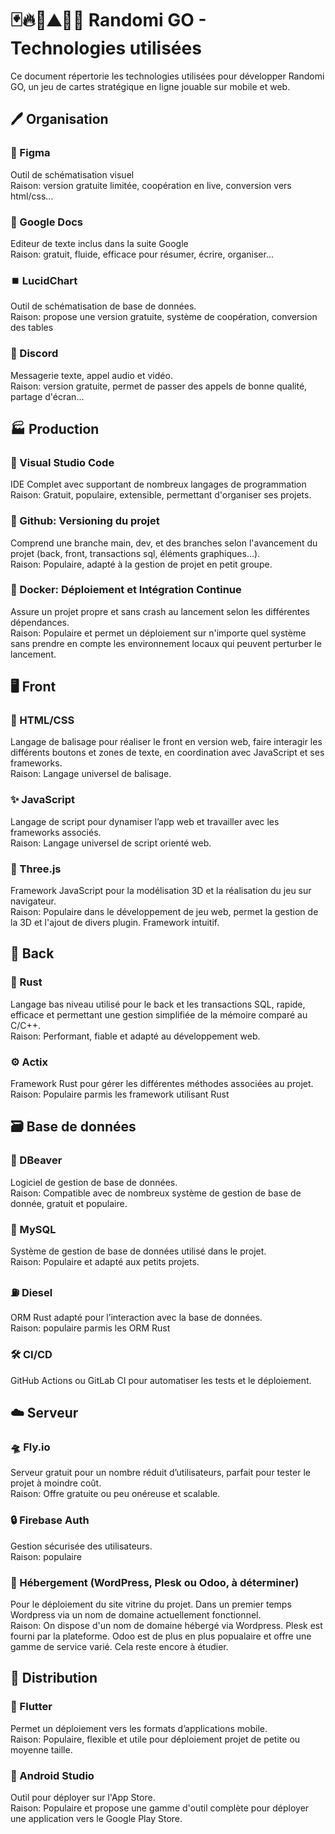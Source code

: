 
# 🃏🔥🍃⛰️🌊🎲 Randomi GO - Technologies utilisées

Ce document répertorie les technologies utilisées pour développer Randomi GO, un jeu de cartes stratégique en ligne jouable sur mobile et web.

## 🖊️ Organisation 

### 🎨 Figma
Outil de schématisation visuel<br>Raison: version gratuite limitée, coopération en live, conversion vers html/css...

### 📃 Google Docs
Editeur de texte inclus dans la suite Google<br>Raison: gratuit, fluide, efficace pour résumer, écrire, organiser...

### ⏹️ LucidChart
Outil de schématisation de base de données.<br>Raison: propose une version gratuite, système de coopération, conversion des tables 

### 👾 Discord 
Messagerie texte, appel audio et vidéo.<br>Raison: version gratuite, permet de passer des appels de bonne qualité, partage d'écran...

## 🏭 Production 

### 📝 Visual Studio Code
IDE Complet avec supportant de nombreux langages de programmation<br>Raison: Gratuit, populaire, extensible, permettant d'organiser ses projets.

### 🐙 Github: Versioning du projet
Comprend une branche main, dev, et des branches selon l'avancement du projet (back, front, transactions sql, éléments graphiques...).<br>Raison: Populaire, adapté à la gestion de projet en petit groupe.

### 🐋 Docker: Déploiement et Intégration Continue
Assure un projet propre et sans crash au lancement selon les différentes dépendances.<br>Raison: Populaire et permet un déploiement sur n'importe quel système sans prendre en compte les environnement locaux qui peuvent perturber le lancement.

## 🖥️ Front

### 🔰 HTML/CSS
Langage de balisage pour réaliser le front en version web, faire interagir les différents boutons et zones de texte, en coordination avec JavaScript et ses frameworks.<br>Raison: Langage universel de balisage.

### ✨ JavaScript
Langage de script pour dynamiser l’app web et travailler avec les frameworks associés.<br>Raison: Langage universel de script orienté web.

### 🔺 Three.js
Framework JavaScript pour la modélisation 3D et la réalisation du jeu sur navigateur.<br>Raison: Populaire dans le développement de jeu web, permet la gestion de la 3D et l'ajout de divers plugin. Framework intuitif.

## 🏢 Back

### 🦀 Rust
Langage bas niveau utilisé pour le back et les transactions SQL, rapide, efficace et permettant une gestion simplifiée de la mémoire comparé au C/C++.<br>Raison: Performant, fiable et adapté au développement web.

### ⚙️ Actix
Framework Rust pour gérer les différentes méthodes associées au projet.<br>Raison: Populaire parmis les framework utilisant Rust

## 🗃️ Base de données

### 🦫 DBeaver
Logiciel de gestion de base de données.<br>Raison: Compatible avec de nombreux système de gestion de base de donnée, gratuit et populaire.

### 🐬 MySQL
Système de gestion de base de données utilisé dans le projet.<br>Raison: Populaire et adapté aux petits projets.

### ⛽ Diesel
ORM Rust adapté pour l’interaction avec la base de données.<br>Raison: populaire parmis les ORM Rust

### 🛠 CI/CD
GitHub Actions ou GitLab CI pour automatiser les tests et le déploiement.

## ☁️ Serveur

### 🛸 Fly.io
Serveur gratuit pour un nombre réduit d’utilisateurs, parfait pour tester le projet à moindre coût.<br>Raison: Offre gratuite ou peu onéreuse et scalable.

### 🔒 Firebase Auth
Gestion sécurisée des utilisateurs.<br>Raison: populaire

### 🏨 Hébergement (WordPress, Plesk ou Odoo, à déterminer)
Pour le déploiement du site vitrine du projet. Dans un premier temps Wordpress via un nom de domaine actuellement fonctionnel.<br>Raison: On dispose d'un nom de domaine hébergé via Wordpress. Plesk est fourni par la plateforme. Odoo est de plus en plus popualaire et offre une gamme de service varié. Cela reste encore à étudier.

## 🎁 Distribution 

### 📱 Flutter
Permet un déploiement vers les formats d’applications mobile.<br>Raison: Populaire, flexible et utile pour déploiement projet de petite ou moyenne taille.

### 🤖 Android Studio
Outil pour déployer sur l'App Store.<br>Raison: Populaire et propose une gamme d'outil complète pour déployer une application vers le Google Play Store.

